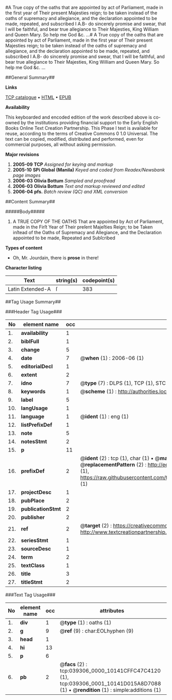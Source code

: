 #A True copy of the oaths that are appointed by act of Parliament, made in the first year of Their present Majesties reign; to be taken instead of the oaths of supremacy and allegiance, and the declaration appointed to be made, repeated, and subscribed I A.B- do sincerely promise and swear, that I will be faithful, and bear true allegiance to Their Majesties, King William and Queen Mary. So help me God &c. ...#
A True copy of the oaths that are appointed by act of Parliament, made in the first year of Their present Majesties reign; to be taken instead of the oaths of supremacy and allegiance, and the declaration appointed to be made, repeated, and subscribed I A.B- do sincerely promise and swear, that I will be faithful, and bear true allegiance to Their Majesties, King William and Queen Mary. So help me God &c. ...

##General Summary##

**Links**

[TCP catalogue](http://www.ota.ox.ac.uk/tcp/)  • 
[HTML](http://tei.it.ox.ac.uk/tcp/Texts-HTML/free/N29/N29508.html)  • 
[EPUB](http://tei.it.ox.ac.uk/tcp/Texts-EPUB/free/N29/N29508.epub)

**Availability**

This keyboarded and encoded edition of the
	       work described above is co-owned by the institutions
	       providing financial support to the Early English Books
	       Online Text Creation Partnership. This Phase I text is
	       available for reuse, according to the terms of Creative
	       Commons 0 1.0 Universal. The text can be copied,
	       modified, distributed and performed, even for
	       commercial purposes, all without asking permission.

**Major revisions**

1. __2005-09__ __TCP__ *Assigned for keying and markup*
1. __2005-10__ __SPi Global (Manila)__ *Keyed and coded from Readex/Newsbank page images*
1. __2006-03__ __Olivia Bottum__ *Sampled and proofread*
1. __2006-03__ __Olivia Bottum__ *Text and markup reviewed and edited*
1. __2006-04__ __pfs.__ *Batch review (QC) and XML conversion*

##Content Summary##

#####Body#####

1. A TRUE COPY OF THE OATHS That are appointed by Act of Parliament, made in the Firſt Year of Their preſent Majeſties Reign; to be Taken inſtead of the Oaths of Supremacy and Allegiance, and the Declaration appointed to be made, Repeated and Subſcribed

**Types of content**

  * Oh, Mr. Jourdain, there is **prose** in there!

**Character listing**


|Text|string(s)|codepoint(s)|
|---|---|---|
|Latin Extended-A|ſ|383|

##Tag Usage Summary##

###Header Tag Usage###

|No|element name|occ|attributes|
|---|---|---|---|
|1.|__availability__|1||
|2.|__biblFull__|1||
|3.|__change__|5||
|4.|__date__|7| @__when__ (1) : 2006-06 (1)|
|5.|__editorialDecl__|1||
|6.|__extent__|2||
|7.|__idno__|7| @__type__ (7) : DLPS (1), TCP (1), STC (2), NOTIS (1), IMAGE-SET (1), EVANS-CITATION (1)|
|8.|__keywords__|1| @__scheme__ (1) : http://authorities.loc.gov/ (1)|
|9.|__label__|5||
|10.|__langUsage__|1||
|11.|__language__|1| @__ident__ (1) : eng (1)|
|12.|__listPrefixDef__|1||
|13.|__note__|5||
|14.|__notesStmt__|2||
|15.|__p__|11||
|16.|__prefixDef__|2| @__ident__ (2) : tcp (1), char (1)  •  @__matchPattern__ (2) : ([0-9\-]+):([0-9IVX]+) (1), (.+) (1)  •  @__replacementPattern__ (2) : http://eebo.chadwyck.com/downloadtiff?vid=$1&page=$2 (1), https://raw.githubusercontent.com/textcreationpartnership/Texts/master/tcpchars.xml#$1 (1)|
|17.|__projectDesc__|1||
|18.|__pubPlace__|2||
|19.|__publicationStmt__|2||
|20.|__publisher__|2||
|21.|__ref__|2| @__target__ (2) : https://creativecommons.org/publicdomain/zero/1.0/ (1), http://www.textcreationpartnership.org/docs/. (1)|
|22.|__seriesStmt__|1||
|23.|__sourceDesc__|1||
|24.|__term__|2||
|25.|__textClass__|1||
|26.|__title__|3||
|27.|__titleStmt__|2||


###Text Tag Usage###

|No|element name|occ|attributes|
|---|---|---|---|
|1.|__div__|1| @__type__ (1) : oaths (1)|
|2.|__g__|9| @__ref__ (9) : char:EOLhyphen (9)|
|3.|__head__|1||
|4.|__hi__|13||
|5.|__p__|6||
|6.|__pb__|2| @__facs__ (2) : tcp:039306_0000_10141CFFC47C4120 (1), tcp:039306_0001_10141D015A8D7088 (1)  •  @__rendition__ (1) : simple:additions (1)|
